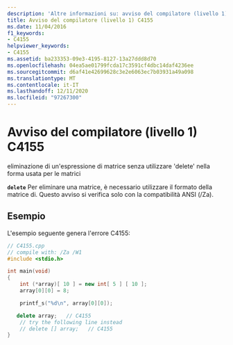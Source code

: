 ```yaml
---
description: 'Altre informazioni su: avviso del compilatore (livello 1) C4155'
title: Avviso del compilatore (livello 1) C4155
ms.date: 11/04/2016
f1_keywords:
- C4155
helpviewer_keywords:
- C4155
ms.assetid: ba233353-09e3-4195-8127-13a27ddd8d70
ms.openlocfilehash: 04ea5ae01799fcda17c3591cf4dbc14daf4236ee
ms.sourcegitcommit: d6af41e42699628c3e2e6063ec7b03931a49a098
ms.translationtype: MT
ms.contentlocale: it-IT
ms.lasthandoff: 12/11/2020
ms.locfileid: "97267300"
---
```

# <a name="compiler-warning-level-1-c4155"></a>Avviso del compilatore (livello 1) C4155

eliminazione di un'espressione di matrice senza utilizzare 'delete' nella forma usata per le matrici

**`delete`** Per eliminare una matrice, è necessario utilizzare il formato della matrice di. Questo avviso si verifica solo con la compatibilità ANSI (/Za).

## <a name="example"></a>Esempio

L'esempio seguente genera l'errore C4155:

```cpp
// C4155.cpp
// compile with: /Za /W1
#include <stdio.h>

int main(void)
{
    int (*array)[ 10 ] = new int[ 5 ] [ 10 ];
    array[0][0] = 8;

    printf_s("%d\n", array[0][0]);

   delete array;   // C4155
    // try the following line instead
    // delete [] array;   // C4155
}
```
